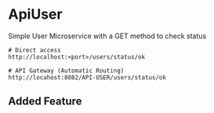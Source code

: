 # ApiUser

Simple User Microservice with a GET method to check status

```
# Direct access
http://localhost:<port>/users/status/ok

# API Gateway (Automatic Routing)
http://locahost:8082/API-USER/users/status/ok
```

## Added Feature